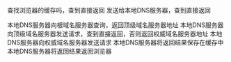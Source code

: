 

查找浏览器的缓存吗，查到直接返回
发送给本地DNS服务器，查到直接返回

本地DNS服务器向根域名服务器查询，返回顶级域名服务器地址
本地DNS服务器向顶级域名服务器发送请求，查到直接返回，否则返回权威域名服务器地址
本地DNS服务器向权威域名服务器发送请求
本地DNS服务器将返回结果保存在缓存中
本地DNS服务器将返回结果返回浏览器
